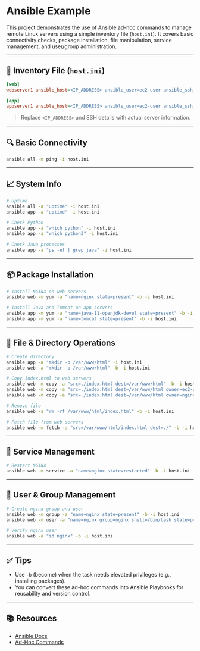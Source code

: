 # Ansible Example

This project demonstrates the use of Ansible ad-hoc commands to manage remote Linux servers using a simple inventory file (`host.ini`). It covers basic connectivity checks, package installation, file manipulation, service management, and user/group administration.

---

## 📂 Inventory File (`host.ini`)

```ini
[web]
webserver1 ansible_host=<IP_ADDRESS> ansible_user=ec2-user ansible_ssh_private_key_file=~/.ssh/key.pem

[app]
appserver1 ansible_host=<IP_ADDRESS> ansible_user=ec2-user ansible_ssh_private_key_file=~/.ssh/key.pem
```

> Replace `<IP_ADDRESS>` and SSH details with actual server information.

---

## 🔍 Basic Connectivity

```bash
ansible all -m ping -i host.ini
```

---

## 📈 System Info

```bash
# Uptime
ansible all -a "uptime" -i host.ini
ansible app -a "uptime" -i host.ini

# Check Python
ansible app -a "which python" -i host.ini
ansible app -a "which python3" -i host.ini

# Check Java processes
ansible app -a "ps -ef | grep java" -i host.ini
```

---

## 📦 Package Installation

```bash
# Install NGINX on web servers
ansible web -m yum -a "name=nginx state=present" -b -i host.ini

# Install Java and Tomcat on app servers
ansible app -m yum -a "name=java-11-openjdk-devel state=present" -b -i host.ini
ansible app -m yum -a "name=tomcat state=present" -b -i host.ini
```

---

## 📁 File & Directory Operations

```bash
# Create directory
ansible app -a "mkdir -p /var/www/html" -i host.ini
ansible web -a "mkdir -p /var/www/html" -b -i host.ini

# Copy index.html to web servers
ansible web -m copy -a "src=./index.html dest=/var/www/html" -b -i host.ini
ansible web -m copy -a "src=./index.html dest=/var/www/html owner=ec2-user group=ec2-user mode=0644" -b -i host.ini
ansible web -m copy -a "src=./index.html dest=/var/www/html owner=nginx group=nginx mode=0644" -b -i host.ini

# Remove file
ansible web -a "rm -rf /var/www/html/index.html" -b -i host.ini

# Fetch file from web servers
ansible web -m fetch -a "src=/var/www/html/index.html dest=./" -b -i host.ini
```

---

## 🔄 Service Management

```bash
# Restart NGINX
ansible web -m service -a "name=nginx state=restarted" -b -i host.ini
```

---

## 👥 User & Group Management

```bash
# Create nginx group and user
ansible web -m group -a "name=nginx state=present" -b -i host.ini
ansible web -m user -a "name=nginx group=nginx shell=/bin/bash state=present" -b -i host.ini

# Verify nginx user
ansible web -a "id nginx" -b -i host.ini
```

---

## ✅ Tips

- Use `-b` (become) when the task needs elevated privileges (e.g., installing packages).
- You can convert these ad-hoc commands into Ansible Playbooks for reusability and version control.

---

## 📚 Resources

- [Ansible Docs](https://docs.ansible.com/)
- [Ad-Hoc Commands](https://docs.ansible.com/ansible/latest/user_guide/intro_adhoc.html)

